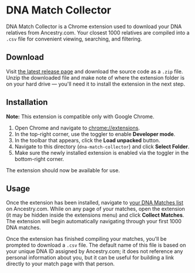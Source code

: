 # DNA Match Collector

DNA Match Collector is a Chrome extension used to download your DNA relatives from Ancestry.com. Your closest 1000 relatives are compiled into a `.csv` file for convenient viewing, searching, and filtering.

## Download

Visit [the latest release page](https://github.com/etoler1841/dna-match-collector/releases/latest) and download the source code as a `.zip` file. Unzip the downloaded file and make note of where the extension folder is on your hard drive &mdash; you'll need it to install the extension in the next step.

## Installation

**Note:** This extension is compatible only with Google Chrome.

1. Open Chrome and navigate to [chrome://extensions](chrome://extensions).
2. In the top-right corner, use the toggler to enable **Developer mode**.
3. In the toolbar that appears, click the **Load unpacked** button.
4. Navigate to this directory (`dna-match-collector`) and click **Select Folder**.
5. Make sure the newly installed extension is enabled via the toggler in the bottom-right corner.

The extension should now be available for use.

## Usage

Once the extension has been installed, navigate to [your DNA Matches list](https://ancestry.com/discoveryui-matches/list) on Ancestry.com. While on any page of your matches, open the extension (it may be hidden inside the extensions menu) and click **Collect Matches**. The extension will begin automatically navigating through your first 1000 DNA matches.

Once the extension has finished compiling your matches, you'll be prompted to download a `.csv` file. The default name of this file is based on your unique DNA ID assigned by Ancestry.com; it does not reference any personal information about you, but it can be useful for building a link directly to your match page with that person.
